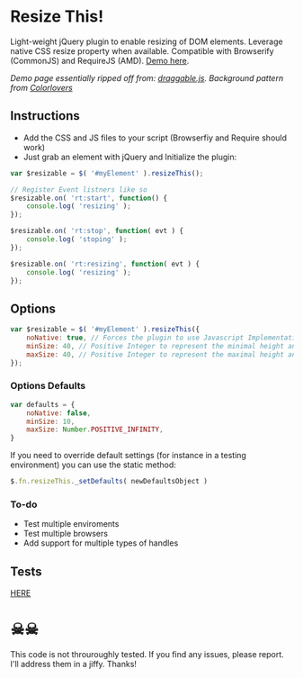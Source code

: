# Resize This!

Light-weight jQuery plugin to enable resizing of DOM elements. Leverage native CSS resize property when available. Compatible with Browserify (CommonJS) and RequireJS (AMD). [Demo here](http://m4nuc.github.io/resizeThis/demo/).

*Demo page essentially ripped off from: [draggable.js](http://gtramontina.github.io/draggable.js/). Background pattern from [Colorlovers](http://www.colourlovers.com/patterns/search)*


## Instructions
* Add the CSS and JS files to your script (Browserfiy and Require should work)
* Just grab an element with jQuery and Initialize the plugin:

```javascript
var $resizable = $( '#myElement' ).resizeThis();

// Register Event listners like so
$resizable.on( 'rt:start', function() {
    console.log( 'resizing' );
});

$resizable.on( 'rt:stop', function( evt ) {
    console.log( 'stoping' );
});

$resizable.on( 'rt:resizing', function( evt ) {
    console.log( 'resizing' );
});
```

## Options
```javascript
var $resizable = $( '#myElement' ).resizeThis({
    noNative: true, // Forces the plugin to use Javascript Implementation of resize
    minSize: 40, // Positive Integer to represent the minimal height and width that the element can be reiszed to
    maxSize: 40, // Positive Integer to represent the maximal height and width that the element can be reiszed to
});
```

### Options Defaults
```javascript
var defaults = {
    noNative: false,
    minSize: 10,
    maxSize: Number.POSITIVE_INFINITY,
}
```

If you need to override default settings (for instance in a testing environment) you can use the static method:
```javascript
$.fn.resizeThis._setDefaults( newDefaultsObject )
```

### To-do
- Test multiple enviroments
- Test multiple browsers
- Add support for multiple types of handles

## Tests
[HERE](http://m4nuc.github.io/resizeThis/tests/)


# &#9760;&#9760;
This code is not throuroughly tested. If you find any issues, please report. I'll address them in a jiffy. Thanks!

